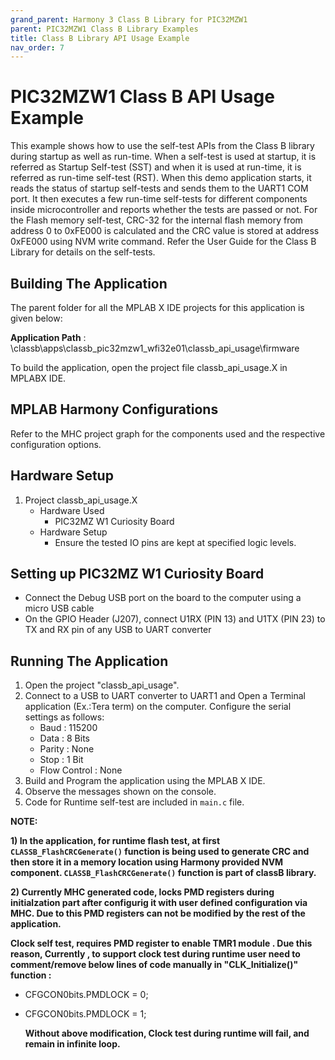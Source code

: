 ```yaml
---
grand_parent: Harmony 3 Class B Library for PIC32MZW1
parent: PIC32MZW1 Class B Library Examples
title: Class B Library API Usage Example
nav_order: 7
---
```


# PIC32MZW1 Class B API Usage Example

This example shows how to use the self-test APIs from the Class B library during startup as well as run-time.
When a self-test is used at startup, it is referred as Startup Self-test (SST) and when it is used at
run-time, it is referred as run-time self-test (RST).
When this demo application starts, it reads the status of startup self-tests and sends them to the UART1 COM port.
It then executes a few run-time self-tests for different components inside microcontroller and reports
whether the tests are passed or not.
For the Flash memory self-test, CRC-32 for the internal flash memory from address 0 to 0xFE000 is calculated
and the CRC value is stored at address 0xFE000 using NVM write command.
Refer the User Guide for the Class B Library for details on the self-tests. 

## Building The Application
The parent folder for all the MPLAB X IDE projects for this application is given below:

**Application Path** : \classb\apps\classb_pic32mzw1_wfi32e01\classb_api_usage\firmware

To build the application, open the project file classb_api_usage.X in MPLABX IDE.

## MPLAB Harmony Configurations

Refer to the MHC project graph for the components used and the respective configuration options.

## Hardware Setup

1. Project classb_api_usage.X
    * Hardware Used
        * PIC32MZ W1 Curiosity Board
    * Hardware Setup
        * Ensure the tested IO pins are kept at specified logic levels.

## Setting up PIC32MZ W1 Curiosity Board

- Connect the Debug USB port on the board to the computer using a micro USB cable
- On the GPIO Header (J207), connect U1RX (PIN 13) and U1TX (PIN 23) to TX and RX pin of any USB to UART converter

## Running The Application
1.  Open the project "classb_api_usage".
2. Connect to a USB to UART converter to UART1 and Open a Terminal application (Ex.:Tera term) on the computer. Configure the serial settings as follows:
    - Baud : 115200
    - Data : 8 Bits
    - Parity : None
    - Stop : 1 Bit
    - Flow Control : None
3. Build and Program the application using the MPLAB X IDE.
4. Observe the messages shown on the console.
5. Code for Runtime self-test are included in `main.c` file. 

**NOTE:** 

**1) In the application, for runtime flash test, at first `CLASSB_FlashCRCGenerate()` function is being used to generate CRC and then store it in a memory location using Harmony provided NVM component. `CLASSB_FlashCRCGenerate()` function is part of classB library.**

**2) Currently MHC generated code, locks PMD registers during initialzation part after configurig it with user defined configuration via MHC.    Due to this PMD registers can not be modified by the rest of the application.**

**Clock self test, requires PMD register to enable TMR1 module . Due this reason, Currently , to support clock test during runtime user need to comment/remove below lines of code manually in "CLK_Initialize()" function :**
-   CFGCON0bits.PMDLOCK = 0;
-   CFGCON0bits.PMDLOCK = 1;

    **Without above modification, Clock test during runtime will fail, and remain in infinite loop.** 


